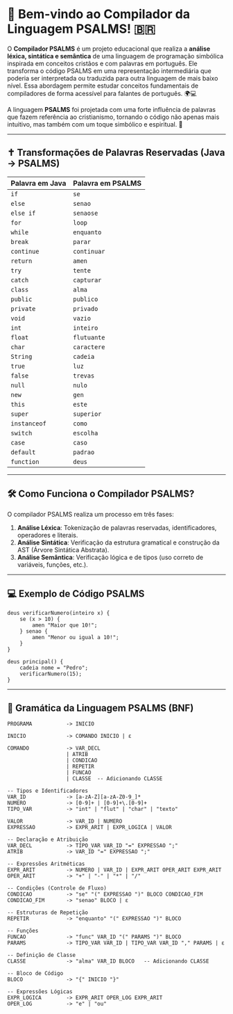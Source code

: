 # 📖 Bem-vindo ao Compilador da Linguagem PSALMS! 🇧🇷

O **Compilador PSALMS** é um projeto educacional que realiza a **análise léxica, sintática e semântica** de uma linguagem de programação simbólica inspirada em conceitos cristãos e com palavras em português. Ele transforma o código PSALMS em uma representação intermediária que poderia ser interpretada ou traduzida para outra linguagem de mais baixo nível. Essa abordagem permite estudar conceitos fundamentais de compiladores de forma acessível para falantes de português. 🌍💻

A linguagem **PSALMS** foi projetada com uma forte influência de palavras que fazem referência ao cristianismo, tornando o código não apenas mais intuitivo, mas também com um toque simbólico e espiritual. 🙏

---

## ✝️ Transformações de Palavras Reservadas (Java → PSALMS)

| **Palavra em Java** | **Palavra em PSALMS** |
|---------------------|------------------------|
| `if`                | `se`                   |
| `else`              | `senao`                |
| `else if`           | `senaose`              |
| `for`               | `loop`                 |
| `while`             | `enquanto`             |
| `break`             | `parar`                |
| `continue`          | `continuar`            |
| `return`            | `amen`                 |
| `try`               | `tente`                |
| `catch`             | `capturar`             |
| `class`             | `alma`                 |
| `public`            | `publico`              |
| `private`           | `privado`              |
| `void`              | `vazio`                |
| `int`               | `inteiro`              |
| `float`             | `flutuante`            |
| `char`              | `caractere`            |
| `String`            | `cadeia`               |
| `true`              | `luz`                  |
| `false`             | `trevas`               |
| `null`              | `nulo`                 |
| `new`               | `gen`                  |
| `this`              | `este`                 |
| `super`             | `superior`             |
| `instanceof`        | `como`                 |
| `switch`            | `escolha`              |
| `case`              | `caso`                 |
| `default`           | `padrao`               |
| `function`          | `deus`                 |

---

## 🛠 Como Funciona o Compilador PSALMS?

O compilador PSALMS realiza um processo em três fases:

1. **Análise Léxica**: Tokenização de palavras reservadas, identificadores, operadores e literais.
2. **Análise Sintática**: Verificação da estrutura gramatical e construção da AST (Árvore Sintática Abstrata).
3. **Análise Semântica**: Verificação lógica e de tipos (uso correto de variáveis, funções, etc.).

---

## 💻 Exemplo de Código PSALMS

```psalms
deus verificarNumero(inteiro x) {
    se (x > 10) {
        amen "Maior que 10!";
    } senao {
        amen "Menor ou igual a 10!";
    }
}

deus principal() {
    cadeia nome = "Pedro";
    verificarNumero(15);
}
```

---

## 📜 Gramática da Linguagem PSALMS (BNF)

```bnf
PROGRAMA           -> INICIO

INICIO             -> COMANDO INICIO | ε

COMANDO            -> VAR_DECL
                   | ATRIB
                   | CONDICAO
                   | REPETIR
                   | FUNCAO
                   | CLASSE  -- Adicionando CLASSE

-- Tipos e Identificadores
VAR_ID             -> [a-zA-Z][a-zA-Z0-9_]* 
NUMERO             -> [0-9]+ | [0-9]+\.[0-9]+
TIPO_VAR           -> "int" | "flut" | "char" | "texto"

VALOR              -> VAR_ID | NUMERO
EXPRESSAO          -> EXPR_ARIT | EXPR_LOGICA | VALOR

-- Declaração e Atribuição
VAR_DECL           -> TIPO_VAR VAR_ID "=" EXPRESSAO ";"
ATRIB              -> VAR_ID "=" EXPRESSAO ";"

-- Expressões Aritméticas
EXPR_ARIT          -> NUMERO | VAR_ID | EXPR_ARIT OPER_ARIT EXPR_ARIT
OPER_ARIT          -> "+" | "-" | "*" | "/"

-- Condições (Controle de Fluxo)
CONDICAO           -> "se" "(" EXPRESSAO ")" BLOCO CONDICAO_FIM
CONDICAO_FIM       -> "senao" BLOCO | ε

-- Estruturas de Repetição
REPETIR            -> "enquanto" "(" EXPRESSAO ")" BLOCO

-- Funções
FUNCAO             -> "func" VAR_ID "(" PARAMS ")" BLOCO
PARAMS             -> TIPO_VAR VAR_ID | TIPO_VAR VAR_ID "," PARAMS | ε

-- Definição de Classe
CLASSE             -> "alma" VAR_ID BLOCO   -- Adicionando CLASSE

-- Bloco de Código
BLOCO              -> "{" INICIO "}"

-- Expressões Lógicas
EXPR_LOGICA        -> EXPR_ARIT OPER_LOG EXPR_ARIT
OPER_LOG           -> "e" | "ou"
```
